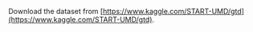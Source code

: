 Download the dataset from [https://www.kaggle.com/START-UMD/gtd](https://www.kaggle.com/START-UMD/gtd).
